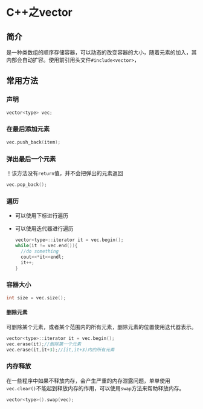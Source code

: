 # C++之vector

## 简介

是一种类数组的顺序存储容器，可以动态的改变容器的大小，随着元素的加入，其内部会自动扩容。使用前引用头文件`#include<vector>`，

## 常用方法

### 声明

```c++
vector<type> vec;
```

### 在最后添加元素

```C++
vec.push_back(item);
```

### 弹出最后一个元素

！该方法没有`return`值，并不会把弹出的元素返回

```C++
vec.pop_back();
```

### 遍历

* 可以使用下标进行遍历

* 可以使用迭代器进行遍历

  ```c++
  vector<type>::iterator it = vec.begin();
  while(it != vec.end()){
    //do something
    cout<<*it<<endl;
    it++;
  }
  ```

### 容器大小

```c++
int size = vec.size();
```

#### 删除元素

可删除某个元素，或者某个范围内的所有元素，删除元素的位置使用迭代器表示。

```c++
vector<type>::iterator it = vec.begin();
vec.erase(it);//删除第一个元素
vec.erase(it,it+3);//[it,it+3)内的所有元素
```

### 内存释放

在一些程序中如果不释放内存，会产生严重的内存泄露问题，单单使用`vec.clear()`不能起到释放内存的作用，可以使用`swap`方法来帮助释放内存。

```C++
vector<type>().swap(vec);
```







